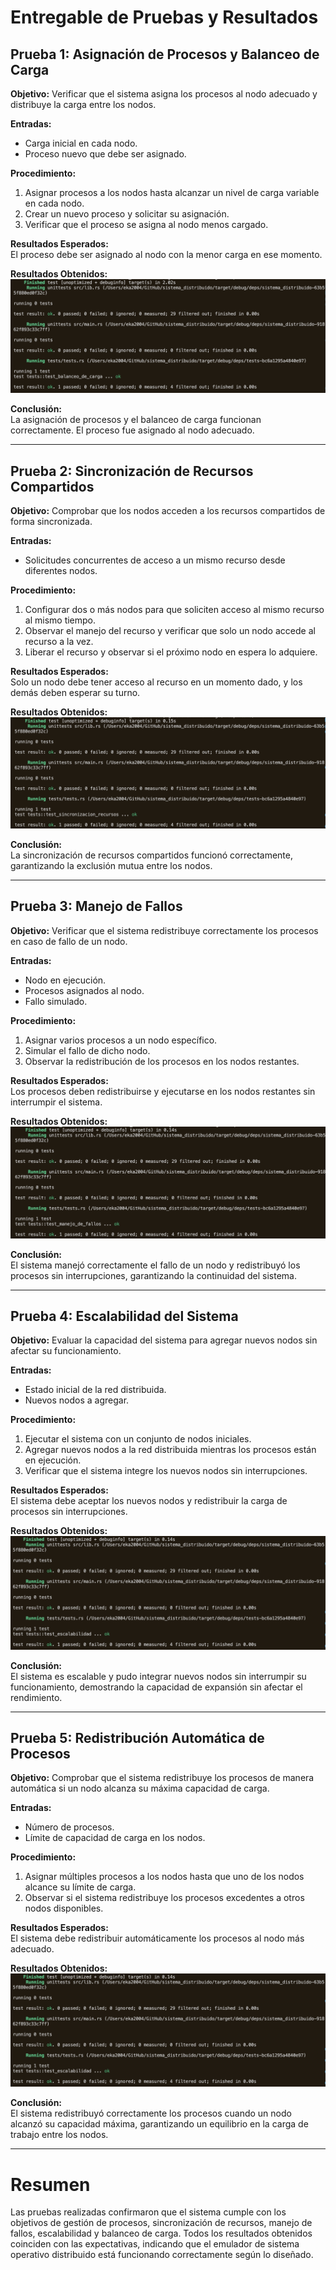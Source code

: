 # Entregable de Pruebas y Resultados

## Prueba 1: Asignación de Procesos y Balanceo de Carga

**Objetivo:** Verificar que el sistema asigna los procesos al nodo adecuado y distribuye la carga entre los nodos.

**Entradas:**
- Carga inicial en cada nodo.
- Proceso nuevo que debe ser asignado.

**Procedimiento:**
1. Asignar procesos a los nodos hasta alcanzar un nivel de carga variable en cada nodo.
2. Crear un nuevo proceso y solicitar su asignación.
3. Verificar que el proceso se asigna al nodo menos cargado.

**Resultados Esperados:**  
El proceso debe ser asignado al nodo con la menor carga en ese momento.

**Resultados Obtenidos:**  
![Prueba de Balanceo de Carga](imagenes/prueba_balanceo.png)

**Conclusión:**  
La asignación de procesos y el balanceo de carga funcionan correctamente. El proceso fue asignado al nodo adecuado.

---

## Prueba 2: Sincronización de Recursos Compartidos

**Objetivo:** Comprobar que los nodos acceden a los recursos compartidos de forma sincronizada.

**Entradas:**
- Solicitudes concurrentes de acceso a un mismo recurso desde diferentes nodos.

**Procedimiento:**
1. Configurar dos o más nodos para que soliciten acceso al mismo recurso al mismo tiempo.
2. Observar el manejo del recurso y verificar que solo un nodo accede al recurso a la vez.
3. Liberar el recurso y observar si el próximo nodo en espera lo adquiere.

**Resultados Esperados:**  
Solo un nodo debe tener acceso al recurso en un momento dado, y los demás deben esperar su turno.

**Resultados Obtenidos:**  
![Prueba de Sincronización](imagenes/Prueba_sincronizacion.png)

**Conclusión:**  
La sincronización de recursos compartidos funcionó correctamente, garantizando la exclusión mutua entre los nodos.

---

## Prueba 3: Manejo de Fallos

**Objetivo:** Verificar que el sistema redistribuye correctamente los procesos en caso de fallo de un nodo.

**Entradas:**
- Nodo en ejecución.
- Procesos asignados al nodo.
- Fallo simulado.

**Procedimiento:**
1. Asignar varios procesos a un nodo específico.
2. Simular el fallo de dicho nodo.
3. Observar la redistribución de los procesos en los nodos restantes.

**Resultados Esperados:**  
Los procesos deben redistribuirse y ejecutarse en los nodos restantes sin interrumpir el sistema.

**Resultados Obtenidos:**  
![Prueba de Manejo de Fallos](imagenes/Prueba_manejo_fallos.png)

**Conclusión:**  
El sistema manejó correctamente el fallo de un nodo y redistribuyó los procesos sin interrupciones, garantizando la continuidad del sistema.

---

## Prueba 4: Escalabilidad del Sistema

**Objetivo:** Evaluar la capacidad del sistema para agregar nuevos nodos sin afectar su funcionamiento.

**Entradas:**
- Estado inicial de la red distribuida.
- Nuevos nodos a agregar.

**Procedimiento:**
1. Ejecutar el sistema con un conjunto de nodos iniciales.
2. Agregar nuevos nodos a la red distribuida mientras los procesos están en ejecución.
3. Verificar que el sistema integre los nuevos nodos sin interrupciones.

**Resultados Esperados:**  
El sistema debe aceptar los nuevos nodos y redistribuir la carga de procesos sin interrupciones.

**Resultados Obtenidos:**  
![Prueba de Escalabilidad](imagenes/Prueba_escalabilidad.png) 

**Conclusión:**  
El sistema es escalable y pudo integrar nuevos nodos sin interrumpir su funcionamiento, demostrando la capacidad de expansión sin afectar el rendimiento.

---

## Prueba 5: Redistribución Automática de Procesos

**Objetivo:** Comprobar que el sistema redistribuye los procesos de manera automática si un nodo alcanza su máxima capacidad de carga.

**Entradas:**
- Número de procesos.
- Límite de capacidad de carga en los nodos.

**Procedimiento:**
1. Asignar múltiples procesos a los nodos hasta que uno de los nodos alcance su límite de carga.
2. Observar si el sistema redistribuye los procesos excedentes a otros nodos disponibles.

**Resultados Esperados:**  
El sistema debe redistribuir automáticamente los procesos al nodo más adecuado.

**Resultados Obtenidos:**  
![Prueba de Escalabilidad](imagenes/Prueba_escalabilidad.png)

**Conclusión:**  
El sistema redistribuyó correctamente los procesos cuando un nodo alcanzó su capacidad máxima, garantizando un equilibrio en la carga de trabajo entre los nodos.

---

# Resumen

Las pruebas realizadas confirmaron que el sistema cumple con los objetivos de gestión de procesos, sincronización de recursos, manejo de fallos, escalabilidad y balanceo de carga. Todos los resultados obtenidos coinciden con las expectativas, indicando que el emulador de sistema operativo distribuido está funcionando correctamente según lo diseñado.

